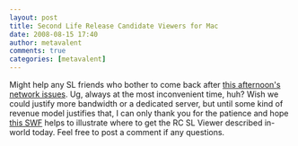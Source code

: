 ```yaml
---
layout: post
title: Second Life Release Candidate Viewers for Mac
date: 2008-08-15 17:40
author: metavalent
comments: true
categories: [metavalent]
---
```

Might help any SL friends who bother to come back after <a href="https://www.dreamhoststatus.com/2008/08/15/networkrouter-problems/">this afternoon's network issues</a>. Ug, always at the most inconvenient time, huh? Wish we could justify more bandwidth or a dedicated server, but until some kind of revenue model justifies that, I can only thank you for the patience and hope <a href="https://metavalent.com/jing/SL.RCviewer.2008-08-15_1315.swf">this SWF</a> helps to illustrate where to get the RC SL Viewer described in-world today. Feel free to post a comment if any questions.
